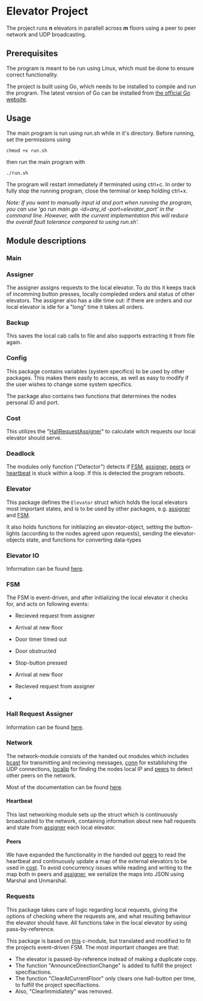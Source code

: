# Elevator Project

The project runs **n** elevators in parallell across **m** floors using a peer to peer network and UDP broadcasting.

## Prerequisites
The program is meant to be run using Linux, which must be done to ensure correct functionality. 

The project is built using Go, which needs to be installed to compile and run the program. The latest version of Go can be installed from [the official Go website](https://go.dev/dl/).

## Usage
The main program is run using run.sh while in it's directory.
Before running, set the permissions using

```
chmod +x run.sh
```

then run the main program with

```
./run.sh
```

The program will restart immediately if terminated using ctrl+c. In order to fully stop the running program, close the terminal or keep holding ctrl+x. 

*Note: If you want to manually input id and port when running the program, you can use 'go run main.go -id=any_id -port=elevator_port' in the command line. However, with the current implementation this will reduce the overall fault tolerance compared to using run.sh'.*

## Module descriptions

### Main

### Assigner
The assigner assigns requests to the local elevator. To do this it keeps track of incomming button presses, locally compleded orders and status of other elevators. The assigner also has a idle time out: if there are orders and our local elevator is idle for a "long" time it takes all orders.

### Backup
This saves the local cab calls to file and also supports extracting it from file again.

### Config
This package contains variables (system specifics) to be used by other packages. This makes them easily to access, as well as easy to modify if the user wishes to change some system specifics.

The package also contains two functions that determines the nodes personal ID and port.

### Cost
This utilizes the "[HallRequestAssigner](#hall-request-assigner)" to calculate witch requests our local elevator should serve.

### Deadlock
The modules only function ("Detector") detects if [FSM](#fsm), [assigner](#assigner), [peers](#network) or [heartbeat](#heartbeat) is stuck within a loop. If this is detected the program reboots.

### Elevator
This package defines the `Elevator` struct which holds the local elevators most important states, and is to be used by other packages, e.g. [assigner](#assigner) and [FSM](#FSM).

It also holds functions for initilaizing an elevator-object, setting the button-lights (according to the nodes agreed upon requests), sending the elevator-objects state, and functions for converting data-types 

### Elevator IO
Information can be found [here](https://github.com/TTK4145/driver-go).

### FSM
The FSM is event-driven, and after initializing the local elevator it checks for, and acts on following events:
 - Recieved request from assigner
 - Arrival at new floor
 - Door timer timed out
 - Door obstructed
 - Stop-button pressed

- Arrival at new floor
- Recieved request from assigner
-

### Hall Request Assigner
Information can be found [here](https://github.com/TTK4145/Project-resources/tree/master/cost_fns/hall_request_assigner).

### Network
The network-module consists of the handed out modules which includes [bcast](#bcast) for transmitting and recieving messages, [conn](#conn) for establishing the UDP connections, [localip](#localip) for finding the nodes local IP and [peers](#peers) to detect other peers on the network.

Most of the documentation can be found [here](https://github.com/TTK4145/Network-go).

#### Heartbeat
This last networking module sets up the struct which is continuously broadcasted to the network, containing information about new hall requests and state from [assigner](#assigner) each local elevator. 

#### Peers
We have expanded the functionality in the handed out [peers](#peers) to read the heartbeat and continuously update a map of the external elevators to be used in [cost](#cost). To avoid concurrency issues while reading and writing to the map both in peers and [assigner](#assigner), we serialize the maps into JSON using Marshal and Unmarshal. 

### Requests
This package takes care of logic regarding local requests, giving the options of checking where the requests are, and what resulting behaviour the elevator should have. All functions take in the local elevator by using pass-by-reference.

This package is based on [this](https://github.com/TTK4145/Project-resources/blob/master/elev_algo/requests.c) c-module, but translated and modified to fit the projects event-driven FSM. 
The most important changes are that:
- The elevator is passed-by-reference instead of making a duplicate copy.
- The function "AnnounceDirectionChange" is added to fulfill the project specifiactions.
- The function "ClearAtCurrentFloor" only clears one hall-button per time, to fulfill the project specifiactions.
- Also, "ClearImmidiately" was removed.